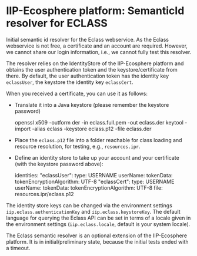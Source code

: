 # IIP-Ecosphere platform: SemanticId resolver for ECLASS

Initial semantic id resolver for the Eclass webservice. As the Eclass webservice is not free, a certificate and an 
account are required. However, we cannot share our login information, i.e., we cannot fully test this resolver.

The resolver relies on the IdentityStore of the IIP-Ecosphere platform and obtains the user authentication token and 
the keystore/certificate from there. By default, the user authentication token has the identity key `eclassUser`, 
the keystore the identity key `eclassCert`.

When you received a certificate, you can use it as follows:

* Translate it into a Java keystore (please remember the keystore password)
  
    openssl x509 -outform der -in eclass.full.pem -out eclass.der
    keytool -import -alias eclass -keystore eclass.p12 -file eclass.der
    
* Place the `eclass.p12` file into a folder reachable for class loading and resource resolution, for testing, e.g., `resources.ipr`. 
* Define an identity store to take up your account and your certificate (with the keystore password above):

    identities:
        "eclassUser":
            type: USERNAME
            userName: <USER>
            tokenData: <PASSWORD>
            tokenEncryptionAlgorithm: UTF-8
        "eclassCert": 
            type: USERNAME
            userName: <IRRELEVANT>
            tokenData: <KEYSTORE PASSWORD>
            tokenEncryptionAlgorithm: UTF-8
            file: resources.ipr/eclass.p12

 The identity store keys can be changed via the environment settings `iip.eclass.authenticationKey` and `iip.eclass.keystoreKey`. The default language for querying the Eclass API can be set in terms of a locale given 
 in the environment settings (`iip.eclass.locale`, default is your system locale).
 
The Eclass semantic resolver is an optional extension of the IIP-Ecosphere platform. It is in initial/preliminary state, 
because the initial tests ended with a timeout.

